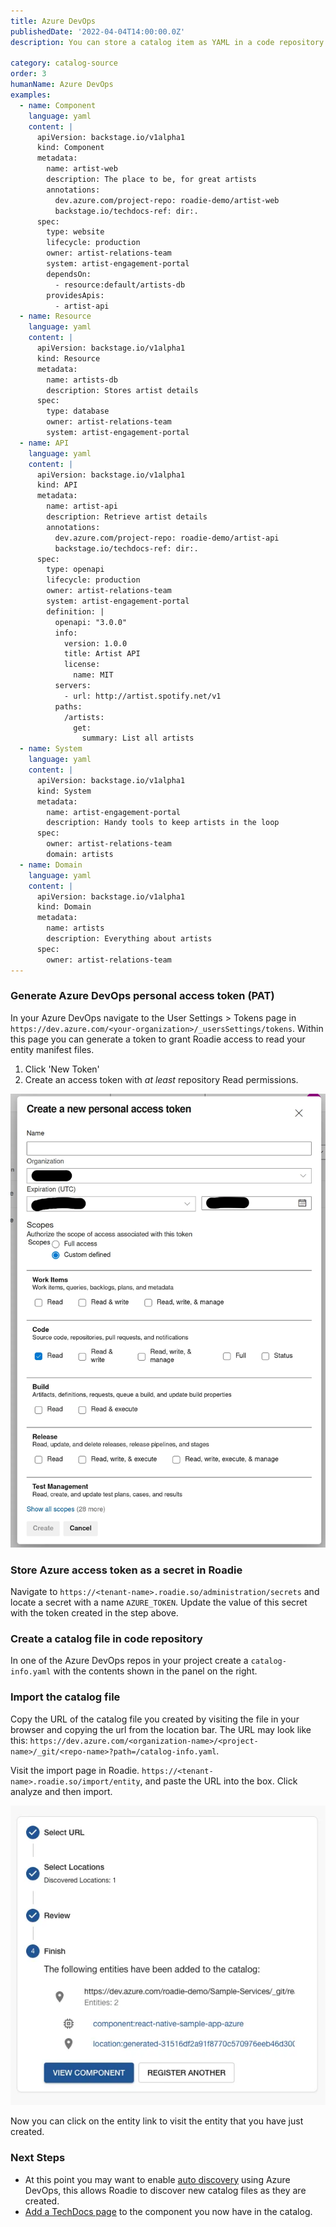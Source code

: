 ```yaml
---
title: Azure DevOps
publishedDate: '2022-04-04T14:00:00.0Z'
description: You can store a catalog item as YAML in a code repository in Azure DevOps and import it into the Roadie catalog.

category: catalog-source
order: 3
humanName: Azure DevOps
examples:
  - name: Component
    language: yaml
    content: |
      apiVersion: backstage.io/v1alpha1
      kind: Component
      metadata:
        name: artist-web
        description: The place to be, for great artists
        annotations:
          dev.azure.com/project-repo: roadie-demo/artist-web
          backstage.io/techdocs-ref: dir:.
      spec:
        type: website
        lifecycle: production
        owner: artist-relations-team
        system: artist-engagement-portal
        dependsOn:
          - resource:default/artists-db
        providesApis:
          - artist-api
  - name: Resource
    language: yaml
    content: |
      apiVersion: backstage.io/v1alpha1
      kind: Resource
      metadata:
        name: artists-db
        description: Stores artist details
      spec:
        type: database
        owner: artist-relations-team
        system: artist-engagement-portal
  - name: API
    language: yaml
    content: |
      apiVersion: backstage.io/v1alpha1
      kind: API
      metadata:
        name: artist-api
        description: Retrieve artist details
        annotations:
          dev.azure.com/project-repo: roadie-demo/artist-api
          backstage.io/techdocs-ref: dir:.
      spec:
        type: openapi
        lifecycle: production
        owner: artist-relations-team
        system: artist-engagement-portal
        definition: |
          openapi: "3.0.0"
          info:
            version: 1.0.0
            title: Artist API
            license:
              name: MIT
          servers:
            - url: http://artist.spotify.net/v1
          paths:
            /artists:
              get:
                summary: List all artists
  - name: System
    language: yaml
    content: |
      apiVersion: backstage.io/v1alpha1
      kind: System
      metadata:
        name: artist-engagement-portal
        description: Handy tools to keep artists in the loop
      spec:
        owner: artist-relations-team
        domain: artists
  - name: Domain
    language: yaml
    content: |
      apiVersion: backstage.io/v1alpha1
      kind: Domain
      metadata:
        name: artists
        description: Everything about artists
      spec:
        owner: artist-relations-team
---
```


### Generate Azure DevOps personal access token (PAT)

In your Azure DevOps navigate to the User Settings > Tokens page in `https://dev.azure.com/<your-organization>/_usersSettings/tokens`. Within this page you can generate a token to grant Roadie access to read your entity manifest files.

1. Click 'New Token'
2. Create an access token with _at least_ repository Read permissions.

![Azure DevOps Token Options](./azure-devops-opts.webp)

### Store Azure access token as a secret in Roadie

Navigate to `https://<tenant-name>.roadie.so/administration/secrets` and locate a secret with a name `AZURE_TOKEN`. Update the value of this secret with the token created in the step above.

### Create a catalog file in code repository

In one of the Azure DevOps repos in your project create a `catalog-info.yaml` with the contents shown in the panel on the right.

### Import the catalog file

Copy the URL of the catalog file you created by visiting the file in your browser and copying the url from the location bar. The URL may look like this: `https://dev.azure.com/<organization-name>/<project-name>/_git/<repo-name>?path=/catalog-info.yaml`.

Visit the import page in Roadie. `https://<tenant-name>.roadie.so/import/entity`, and paste the URL into the box. Click analyze and then import.

![import.webp](import.webp)

Now you can click on the entity link to visit the entity that you have just created.

### Next Steps

- At this point you may want to enable [auto discovery](/docs/integrations/azure-devops-provider/) using Azure DevOps, this allows Roadie to discover new catalog files as they are created.
- [Add a TechDocs page](/docs/getting-started/technical-documentation/) to the component you now have in the catalog.

